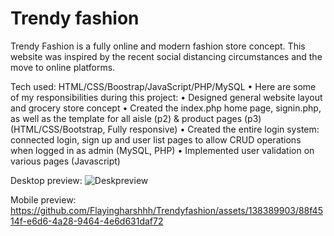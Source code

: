 # Trendy fashion

Trendy Fashion is a fully online and modern fashion store concept. This website was inspired by the recent social distancing circumstances and the move to online platforms. 

Tech used: HTML/CSS/Boostrap/JavaScript/PHP/MySQL
   •	Here are some of my responsibilities during this project:
   •	Designed general website layout and grocery store concept
   •	Created the index.php home page, signin.php, as well as the template for all aisle (p2) & 
      product pages (p3) (HTML/CSS/Bootstrap, Fully responsive)
   •	Created the entire login system: connected login, sign up and user list pages to allow CRUD 
      operations when logged in as admin (MySQL, PHP)
   •	Implemented user validation on various pages (Javascript)

Desktop preview:
![Deskpreview](https://github.com/Flayingharshhh/Trendyfashion/assets/138389903/f1ce51f8-3166-4cd5-9809-50d81e812911)

Mobile preview:
https://github.com/Flayingharshhh/Trendyfashion/assets/138389903/88f4514f-e6d6-4a28-9464-4e6d631daf72


                             
